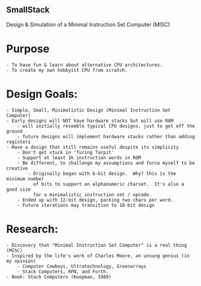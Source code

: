 ## SmallStack
Design &amp; Simulation of a Minimal Instruction Set Computer (MISC)

# Purpose
    - To have fun & learn about alternative CPU architectures.
    - To create my own hobbyist CPU from scratch.

# Design Goals:
    - Simple, Small, Minimalistic Design (Minimal Instruction Set Computer)
    - Early designs will NOT have hardware stacks but will use RAM
        - will initially resemble typical CPU designs, just to get off the ground
        - future designs will implement hardware stacks rather than adding registers
    - Have a design that still remains useful despite its simplicity
        - Don't get stuck in 'Turing Tarpit'
        - Support at least 1k instruction words in ROM
        - Be different, to challenge my assumptions and force myself to be creative
            - Originally began with 6-bit design.  Why? this is the minimum number
              of bits to support an alphanumeric charset.  It's also a good size
              for a minimalistic instruction set / opcode.
        - Ended up with 12-bit design, packing two chars per word.
        - Future iterations may transition to 18-bit design

# Research:
    - Discovery that "Minimal Instruction Set Computer" is a real thing (MISC)
    - Inspired by the life's work of Charles Moore, an unsung genius (in my opinion)
        - Computer Cowboys, Ultratechnology, Greenarrays
        - Stack Computers, RPN, and Forth.
    - Book: Stack Computers (Koopman, 1989)
